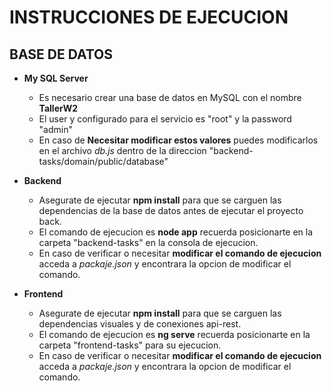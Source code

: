 # INSTRUCCIONES DE EJECUCION

## BASE DE DATOS 

- **My SQL Server**
  - Es necesario crear una base de datos en MySQL con el nombre **TallerW2**
  - El user y configurado para el servicio es "root" y la password "admin"
  - En caso de **Necesitar modificar estos valores** puedes modificarlos en el archivo *db.js* dentro de la direccion "backend-tasks/domain/public/database"

- **Backend**
  - Asegurate de ejecutar **npm install** para que se carguen las dependencias de la base de datos antes de ejecutar el proyecto back.
  - El comando de ejecucion es **node app** recuerda posicionarte en la carpeta "backend-tasks" en la consola de ejecucion.
  - En caso de verificar o necesitar **modificar el comando de ejecucion** acceda a *packaje.json* y encontrara la opcion de modificar el comando.

- **Frontend**
  - Asegurate de ejecutar **npm install** para que se carguen las dependencias visuales y de conexiones api-rest.
  - El comando de ejecucion es **ng serve** recuerda posicionarte en la carpeta "frontend-tasks" para su ejecucion.
  - En caso de verificar o necesitar **modificar el comando de ejecucion** acceda a *packaje.json* y encontrara la opcion de modificar el comando.

